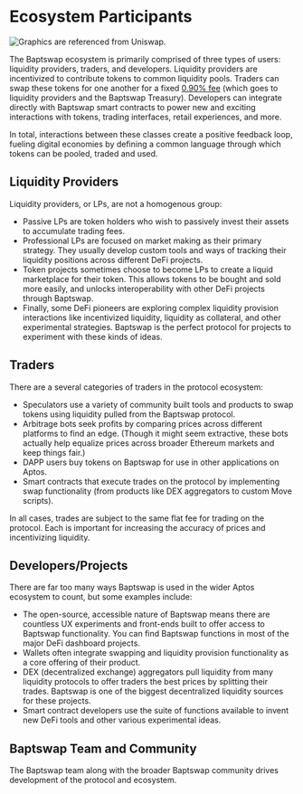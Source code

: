 # Ecosystem Participants

![Graphics are referenced from Uniswap.](https://docs.uniswap.org/assets/images/participants-a3e150f3c98a0b402c2063de3e160f2e.jpg)

The Baptswap ecosystem is primarily comprised of three types of users: liquidity providers, traders, and developers. Liquidity providers are incentivized to contribute tokens to common liquidity pools. Traders can swap these tokens for one another for a fixed [0.90% fee](../advanced-topics/fees.md) (which goes to liquidity providers and the Baptswap Treasury). Developers can integrate directly with Baptswap smart contracts to power new and exciting interactions with tokens, trading interfaces, retail experiences, and more.

In total, interactions between these classes create a positive feedback loop, fueling digital economies by defining a common language through which tokens can be pooled, traded and used.

## Liquidity Providers

Liquidity providers, or LPs, are not a homogenous group:

* Passive LPs are token holders who wish to passively invest their assets to accumulate trading fees.
* Professional LPs are focused on market making as their primary strategy. They usually develop custom tools and ways of tracking their liquidity positions across different DeFi projects.
* Token projects sometimes choose to become LPs to create a liquid marketplace for their token. This allows tokens to be bought and sold more easily, and unlocks interoperability with other DeFi projects through Baptswap.
* Finally, some DeFi pioneers are exploring complex liquidity provision interactions like incentivized liquidity, liquidity as collateral, and other experimental strategies. Baptswap is the perfect protocol for projects to experiment with these kinds of ideas.

## Traders

There are a several categories of traders in the protocol ecosystem:

* Speculators use a variety of community built tools and products to swap tokens using liquidity pulled from the Baptswap protocol.
* Arbitrage bots seek profits by comparing prices across different platforms to find an edge. (Though it might seem extractive, these bots actually help equalize prices across broader Ethereum markets and keep things fair.)
* DAPP users buy tokens on Baptswap for use in other applications on Aptos.
* Smart contracts that execute trades on the protocol by implementing swap functionality (from products like DEX aggregators to custom Move scripts).

In all cases, trades are subject to the same flat fee for trading on the protocol. Each is important for increasing the accuracy of prices and incentivizing liquidity.

## Developers/Projects

There are far too many ways Baptswap is used in the wider Aptos ecosystem to count, but some examples include:

* The open-source, accessible nature of Baptswap means there are countless UX experiments and front-ends built to offer access to Baptswap functionality. You can find Baptswap functions in most of the major DeFi dashboard projects.
* Wallets often integrate swapping and liquidity provision functionality as a core offering of their product.
* DEX (decentralized exchange) aggregators pull liquidity from many liquidity protocols to offer traders the best prices by splitting their trades. Baptswap is one of the biggest decentralized liquidity sources for these projects.
* Smart contract developers use the suite of functions available to invent new DeFi tools and other various experimental ideas.

## Baptswap Team and Community

The Baptswap team along with the broader Baptswap community drives development of the protocol and ecosystem.
